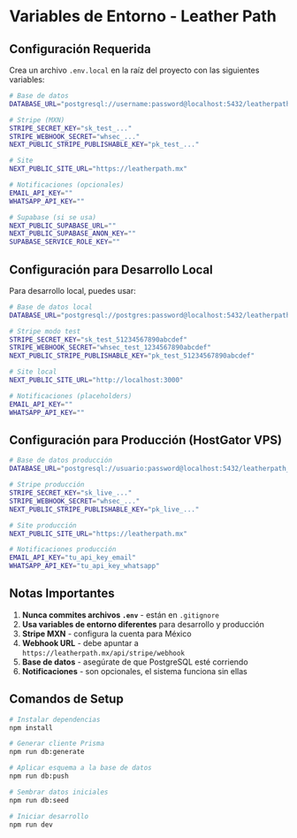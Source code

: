 # Variables de Entorno - Leather Path

## Configuración Requerida

Crea un archivo `.env.local` en la raíz del proyecto con las siguientes variables:

```bash
# Base de datos
DATABASE_URL="postgresql://username:password@localhost:5432/leatherpath"

# Stripe (MXN)
STRIPE_SECRET_KEY="sk_test_..."
STRIPE_WEBHOOK_SECRET="whsec_..."
NEXT_PUBLIC_STRIPE_PUBLISHABLE_KEY="pk_test_..."

# Site
NEXT_PUBLIC_SITE_URL="https://leatherpath.mx"

# Notificaciones (opcionales)
EMAIL_API_KEY=""
WHATSAPP_API_KEY=""

# Supabase (si se usa)
NEXT_PUBLIC_SUPABASE_URL=""
NEXT_PUBLIC_SUPABASE_ANON_KEY=""
SUPABASE_SERVICE_ROLE_KEY=""
```

## Configuración para Desarrollo Local

Para desarrollo local, puedes usar:

```bash
# Base de datos local
DATABASE_URL="postgresql://postgres:password@localhost:5432/leatherpath"

# Stripe modo test
STRIPE_SECRET_KEY="sk_test_51234567890abcdef"
STRIPE_WEBHOOK_SECRET="whsec_test_1234567890abcdef"
NEXT_PUBLIC_STRIPE_PUBLISHABLE_KEY="pk_test_51234567890abcdef"

# Site local
NEXT_PUBLIC_SITE_URL="http://localhost:3000"

# Notificaciones (placeholders)
EMAIL_API_KEY=""
WHATSAPP_API_KEY=""
```

## Configuración para Producción (HostGator VPS)

```bash
# Base de datos producción
DATABASE_URL="postgresql://usuario:password@localhost:5432/leatherpath_prod"

# Stripe producción
STRIPE_SECRET_KEY="sk_live_..."
STRIPE_WEBHOOK_SECRET="whsec_..."
NEXT_PUBLIC_STRIPE_PUBLISHABLE_KEY="pk_live_..."

# Site producción
NEXT_PUBLIC_SITE_URL="https://leatherpath.mx"

# Notificaciones producción
EMAIL_API_KEY="tu_api_key_email"
WHATSAPP_API_KEY="tu_api_key_whatsapp"
```

## Notas Importantes

1. **Nunca commites archivos `.env`** - están en `.gitignore`
2. **Usa variables de entorno diferentes** para desarrollo y producción
3. **Stripe MXN** - configura la cuenta para México
4. **Webhook URL** - debe apuntar a `https://leatherpath.mx/api/stripe/webhook`
5. **Base de datos** - asegúrate de que PostgreSQL esté corriendo
6. **Notificaciones** - son opcionales, el sistema funciona sin ellas

## Comandos de Setup

```bash
# Instalar dependencias
npm install

# Generar cliente Prisma
npm run db:generate

# Aplicar esquema a la base de datos
npm run db:push

# Sembrar datos iniciales
npm run db:seed

# Iniciar desarrollo
npm run dev
```
